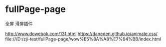 # fullPage-page
全屏 滑屏插件


http://www.dowebok.com/131.html
https://daneden.github.io/animate.css/
file:///D:/zji-test/fullPage-page/wow%E5%8A%A8%E7%94%BB/index.html
